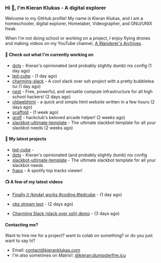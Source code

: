 ### Hi 👋, I'm Kieran Klukas - A digital explorer 

Welcome to my GitHub profile! My name is Kieran Klukas, and I am a homeschooler, digital explorer, Homelaber, Videographer, and GNU/UNIX freak.

When I'm not doing school or working on a project, I enjoy flying drones and making videos on my YouTube channel, [A Wanderer's Archives](https://youtube.com/@wanderer.archives).

#### 👷 Check out what I'm currently working on

- [dots](https://github.com/kcoderhtml/dots) - Kieran's opinionated (and probably slightly dumb) nix config (1 day ago)
- [led-cube](https://github.com/kcoderhtml/led-cube) -  (1 day ago)
- [charming-slack](https://github.com/kcoderhtml/charming-slack) - A cool slack over ssh project with a pretty bubbletea tui (1 day ago)
- [nest](https://github.com/hackclub/nest) - Free, powerful, and versatile compute infrastructure for all high school hackers! (2 days ago)
- [oldwebhtml](https://github.com/kcoderhtml/oldwebhtml) - a quick and simple html website written in a few hours (2 days ago)
- [scaffold](https://github.com/kcoderhtml/scaffold) -  (1 week ago)
- [grolf](https://github.com/kcoderhtml/grolf) - hackclub's beloved arcade helper! (2 weeks ago)
- [slackbot-ultimate-template](https://github.com/kcoderhtml/slackbot-ultimate-template) - The ultimate slackbot template for all your slackbot needs (2 weeks ago)

#### 🌱 My latest projects

- [led-cube](https://github.com/kcoderhtml/led-cube) - 
- [dots](https://github.com/kcoderhtml/dots) - Kieran's opinionated (and probably slightly dumb) nix config
- [slackbot-ultimate-template](https://github.com/kcoderhtml/slackbot-ultimate-template) - The ultimate slackbot template for all your slackbot needs
- [fraps](https://github.com/kcoderhtml/fraps) - A spotify top tracks viewer!

#### 📺 A few of my latest videos

- [Finally it (kinda) works #coding #ledcube](https://www.youtube.com/watch?v=Mfk6LF0zwZg) - (1 day ago)

- [obs stream test](https://www.youtube.com/watch?v=zJZ2PaQFEDw) - (2 days ago)

- [Charming Slack (slack over ssh) demo](https://www.youtube.com/watch?v=A8s2hTrSAds) - (3 days ago)



#### Contacting me?

Want to hire me for a project? want to colab on something? or do you just want to say hi?

- Email: [contact@kieranklukas.com](mailto:contact@kieranklukas.com)
- I'm also sometimes on Matrix!: [@kieran:dumpsterfire.icu](https://matrix.to/#/@kieran.matrix.dumpsterfire.icu)
